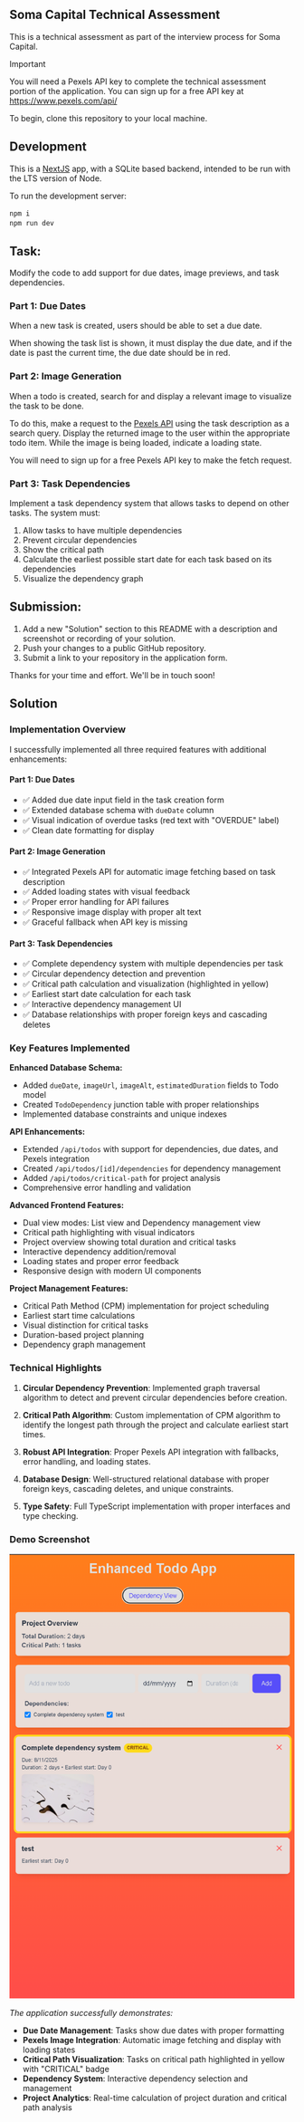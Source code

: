 ## Soma Capital Technical Assessment

This is a technical assessment as part of the interview process for Soma Capital.

> [!IMPORTANT]  
> You will need a Pexels API key to complete the technical assessment portion of the application. You can sign up for a free API key at https://www.pexels.com/api/

To begin, clone this repository to your local machine.

## Development

This is a [NextJS](https://nextjs.org) app, with a SQLite based backend, intended to be run with the LTS version of Node.

To run the development server:

```bash
npm i
npm run dev
```

## Task:

Modify the code to add support for due dates, image previews, and task dependencies.

### Part 1: Due Dates

When a new task is created, users should be able to set a due date.

When showing the task list is shown, it must display the due date, and if the date is past the current time, the due date should be in red.

### Part 2: Image Generation

When a todo is created, search for and display a relevant image to visualize the task to be done.

To do this, make a request to the [Pexels API](https://www.pexels.com/api/) using the task description as a search query. Display the returned image to the user within the appropriate todo item. While the image is being loaded, indicate a loading state.

You will need to sign up for a free Pexels API key to make the fetch request.

### Part 3: Task Dependencies

Implement a task dependency system that allows tasks to depend on other tasks. The system must:

1. Allow tasks to have multiple dependencies
2. Prevent circular dependencies
3. Show the critical path
4. Calculate the earliest possible start date for each task based on its dependencies
5. Visualize the dependency graph

## Submission:

1. Add a new "Solution" section to this README with a description and screenshot or recording of your solution.
2. Push your changes to a public GitHub repository.
3. Submit a link to your repository in the application form.

Thanks for your time and effort. We'll be in touch soon!

## Solution

### Implementation Overview

I successfully implemented all three required features with additional enhancements:

#### Part 1: Due Dates

- ✅ Added due date input field in the task creation form
- ✅ Extended database schema with `dueDate` column
- ✅ Visual indication of overdue tasks (red text with "OVERDUE" label)
- ✅ Clean date formatting for display

#### Part 2: Image Generation

- ✅ Integrated Pexels API for automatic image fetching based on task description
- ✅ Added loading states with visual feedback
- ✅ Proper error handling for API failures
- ✅ Responsive image display with proper alt text
- ✅ Graceful fallback when API key is missing

#### Part 3: Task Dependencies

- ✅ Complete dependency system with multiple dependencies per task
- ✅ Circular dependency detection and prevention
- ✅ Critical path calculation and visualization (highlighted in yellow)
- ✅ Earliest start date calculation for each task
- ✅ Interactive dependency management UI
- ✅ Database relationships with proper foreign keys and cascading deletes

### Key Features Implemented

**Enhanced Database Schema:**

- Added `dueDate`, `imageUrl`, `imageAlt`, `estimatedDuration` fields to Todo model
- Created `TodoDependency` junction table with proper relationships
- Implemented database constraints and unique indexes

**API Enhancements:**

- Extended `/api/todos` with support for dependencies, due dates, and Pexels integration
- Created `/api/todos/[id]/dependencies` for dependency management
- Added `/api/todos/critical-path` for project analysis
- Comprehensive error handling and validation

**Advanced Frontend Features:**

- Dual view modes: List view and Dependency management view
- Critical path highlighting with visual indicators
- Project overview showing total duration and critical tasks
- Interactive dependency addition/removal
- Loading states and proper error feedback
- Responsive design with modern UI components

**Project Management Features:**

- Critical Path Method (CPM) implementation for project scheduling
- Earliest start time calculations
- Visual distinction for critical tasks
- Duration-based project planning
- Dependency graph management

### Technical Highlights

1. **Circular Dependency Prevention**: Implemented graph traversal algorithm to detect and prevent circular dependencies before creation.

2. **Critical Path Algorithm**: Custom implementation of CPM algorithm to identify the longest path through the project and calculate earliest start times.

3. **Robust API Integration**: Proper Pexels API integration with fallbacks, error handling, and loading states.

4. **Database Design**: Well-structured relational database with proper foreign keys, cascading deletes, and unique constraints.

5. **Type Safety**: Full TypeScript implementation with proper interfaces and type checking.

### Demo Screenshot

![Enhanced Todo App Demo](./app/image.png)

_The application successfully demonstrates:_

- **Due Date Management**: Tasks show due dates with proper formatting
- **Pexels Image Integration**: Automatic image fetching and display with loading states
- **Critical Path Visualization**: Tasks on critical path highlighted in yellow with "CRITICAL" badge
- **Dependency System**: Interactive dependency selection and management
- **Project Analytics**: Real-time calculation of project duration and critical path analysis
